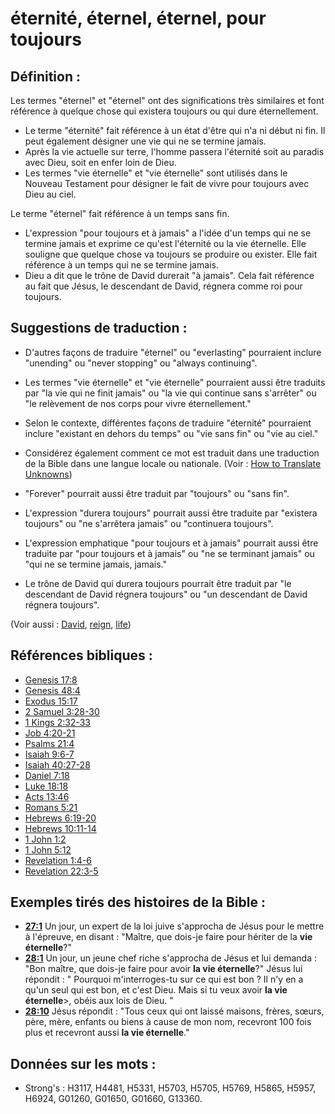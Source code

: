 # éternité, éternel, éternel, pour toujours

## Définition :

Les termes "éternel" et "éternel" ont des significations très similaires et font référence à quelque chose qui existera toujours ou qui dure éternellement.

* Le terme "éternité" fait référence à un état d'être qui n'a ni début ni fin. Il peut également désigner une vie qui ne se termine jamais.
* Après la vie actuelle sur terre, l'homme passera l'éternité soit au paradis avec Dieu, soit en enfer loin de Dieu.
* Les termes "vie éternelle" et "vie éternelle" sont utilisés dans le Nouveau Testament pour désigner le fait de vivre pour toujours avec Dieu au ciel.

Le terme "éternel" fait référence à un temps sans fin.

* L'expression "pour toujours et à jamais" a l'idée d'un temps qui ne se termine jamais et exprime ce qu'est l'éternité ou la vie éternelle. Elle souligne que quelque chose va toujours se produire ou exister. Elle fait référence à un temps qui ne se termine jamais.
* Dieu a dit que le trône de David durerait "à jamais". Cela fait référence au fait que Jésus, le descendant de David, régnera comme roi pour toujours.

## Suggestions de traduction :

* D'autres façons de traduire "éternel" ou "everlasting" pourraient inclure "unending" ou "never stopping" ou "always continuing".
* Les termes "vie éternelle" et "vie éternelle" pourraient aussi être traduits par "la vie qui ne finit jamais" ou "la vie qui continue sans s'arrêter" ou "le relèvement de nos corps pour vivre éternellement."
* Selon le contexte, différentes façons de traduire "éternité" pourraient inclure "existant en dehors du temps" ou "vie sans fin" ou "vie au ciel."
* Considérez également comment ce mot est traduit dans une traduction de la Bible dans une langue locale ou nationale. (Voir : [How to Translate Unknowns](rc://en/ta/man/translate/translate-unknown))

* "Forever" pourrait aussi être traduit par "toujours" ou "sans fin".
* L'expression "durera toujours" pourrait aussi être traduite par "existera toujours" ou "ne s'arrêtera jamais" ou "continuera toujours".
* L'expression emphatique "pour toujours et à jamais" pourrait aussi être traduite par "pour toujours et à jamais" ou "ne se terminant jamais" ou "qui ne se termine jamais, jamais."
* Le trône de David qui durera toujours pourrait être traduit par "le descendant de David régnera toujours" ou "un descendant de David régnera toujours".

(Voir aussi : [David](../names/david.md), [reign](../other/reign.md), [life](../kt/life.md))

## Références bibliques :

* [Genesis 17:8](rc://en/tn/help/gen/17/08)
* [Genesis 48:4](rc://en/tn/help/gen/48/04)
* [Exodus 15:17](rc://en/tn/help/exo/15/17)
* [2 Samuel 3:28-30](rc://en/tn/help/2sa/03/28)
* [1 Kings 2:32-33](rc://en/tn/help/1ki/02/32)
* [Job 4:20-21](rc://en/tn/help/job/04/20)
* [Psalms 21:4](rc://en/tn/help/psa/021/04)
* [Isaiah 9:6-7](rc://en/tn/help/isa/09/06)
* [Isaiah 40:27-28](rc://en/tn/help/isa/40/27)
* [Daniel 7:18](rc://en/tn/help/dan/07/18)
* [Luke 18:18](rc://en/tn/help/luk/18/18)
* [Acts 13:46](rc://en/tn/help/act/13/46)
* [Romans 5:21](rc://en/tn/help/rom/05/21)
* [Hebrews 6:19-20](rc://en/tn/help/heb/06/19)
* [Hebrews 10:11-14](rc://en/tn/help/heb/10/11)
* [1 John 1:2](rc://en/tn/help/1jn/01/02)
* [1 John 5:12](rc://en/tn/help/1jn/05/12)
* [Revelation 1:4-6](rc://en/tn/help/rev/01/04)
* [Revelation 22:3-5](rc://en/tn/help/rev/22/03)

## Exemples tirés des histoires de la Bible :

* __[27:1](rc://en/tn/help/obs/27/01)__ Un jour, un expert de la loi juive s'approcha de Jésus pour le mettre à l'épreuve, en disant : "Maître, que dois-je faire pour hériter de la __vie éternelle__?"
* __[28:1](rc://en/tn/help/obs/28/01)__ Un jour, un jeune chef riche s'approcha de Jésus et lui demanda : "Bon maître, que dois-je faire pour avoir __la vie éternelle__?" Jésus lui répondit : " Pourquoi m'interroges-tu sur ce qui est bon ? Il n'y en a qu'un seul qui est bon, et c'est Dieu. Mais si tu veux avoir __la vie éternelle__>, obéis aux lois de Dieu. "
* __[28:10](rc://en/tn/help/obs/28/10)__ Jésus répondit : "Tous ceux qui ont laissé maisons, frères, sœurs, père, mère, enfants ou biens à cause de mon nom, recevront 100 fois plus et recevront aussi __la vie éternelle__."

## Données sur les mots :

* Strong's : H3117, H4481, H5331, H5703, H5705, H5769, H5865, H5957, H6924, G01260, G01650, G01660, G13360.
